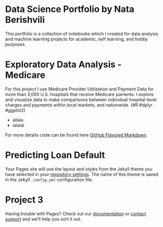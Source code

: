 # Data Science Portfolio by Nata Berishvili

This portfolio is a collection of notebooks which I created for data analysis and machine learning projects for academic, self learning, and hobby purposes.


# Exploratory Data Analysis - Medicare

For this project I use Medicare Provider Utilization and Payment Data for more than 3,000 U.S. hospitals that receive Medicare paments. I explore and visualize data to make comparisons between individual hospital-level charges and payments within local markets, and nationwide. (#R #dplyr #ggplot2)
- allala
- lalalal


For more details code can be found here [GitHub Flavored Markdown](https://github.com/nataberishvili/k_means_clustering_R_medicare).

# Predicting Loan Default

Your Pages site will use the layout and styles from the Jekyll theme you have selected in your [repository settings](https://github.com/nataberishvili/nataberishvili.github.io/settings). The name of this theme is saved in the Jekyll `_config.yml` configuration file.

# Project 3

Having trouble with Pages? Check out our [documentation](https://help.github.com/categories/github-pages-basics/) or [contact support](https://github.com/contact) and we’ll help you sort it out.

